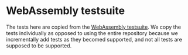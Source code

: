# WebAssembly testsuite

The tests here are copied from the [WebAssembly testsuite](https://github.com/WebAssembly/testsuite).
We copy the tests individually as opposed to using the entire repository because we incrementally add tests as they becomed supported, and not all tests are supposed to be supported.
